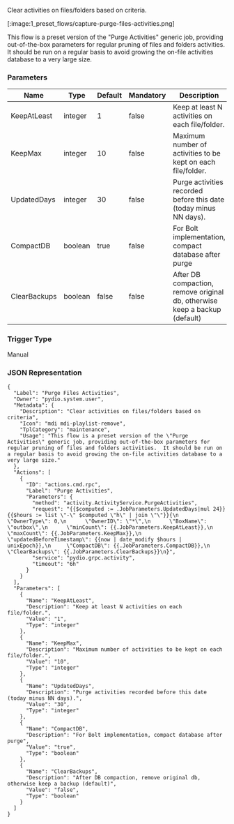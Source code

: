 
Clear activities on files/folders based on criteria.

[:image:1_preset_flows/capture-purge-files-activities.png]

This flow is a preset version of the "Purge Activities" generic job, providing out-of-the-box parameters for regular pruning of files and folders activities.  It should be run on a regular basis to avoid growing the on-file activities database to a very large size.

### Parameters

|Name|Type|Default|Mandatory|Description|
|----|----|-------|---------|-----------|
|KeepAtLeast|integer|1|false|Keep at least N activities on each file/folder.|
|KeepMax|integer|10|false|Maximum number of activities to be kept on each file/folder.|
|UpdatedDays|integer|30|false|Purge activities recorded before this date (today minus NN days).|
|CompactDB|boolean|true|false|For Bolt implementation, compact database after purge|
|ClearBackups|boolean|false|false|After DB compaction, remove original db, otherwise keep a backup (default)|



### Trigger Type
Manual

### JSON Representation

```
{
  "Label": "Purge Files Activities",
  "Owner": "pydio.system.user",
  "Metadata": {
    "Description": "Clear activities on files/folders based on criteria",
    "Icon": "mdi mdi-playlist-remove",
    "TplCategory": "maintenance",
    "Usage": "This flow is a preset version of the \"Purge Activities\" generic job, providing out-of-the-box parameters for regular pruning of files and folders activities.  It should be run on a regular basis to avoid growing the on-file activities database to a very large size."
  },
  "Actions": [
    {
      "ID": "actions.cmd.rpc",
      "Label": "Purge Activities",
      "Parameters": {
        "method": "activity.ActivityService.PurgeActivities",
        "request": "{{$computed := .JobParameters.UpdatedDays|mul 24}}{{$hours := list \"-\" $computed \"h\" | join \"\"}}{\n      \"OwnerType\": 0,\n      \"OwnerID\": \"*\",\n      \"BoxName\": \"outbox\",\n      \"minCount\": {{.JobParameters.KeepAtLeast}},\n      \"maxCount\": {{.JobParameters.KeepMax}},\n      \"updatedBeforeTimestamp\": {{now | date_modify $hours | unixEpoch}},\n     \"CompactDB\": {{.JobParameters.CompactDB}},\n      \"ClearBackups\": {{.JobParameters.ClearBackups}}\n}",
        "service": "pydio.grpc.activity",
        "timeout": "6h"
      }
    }
  ],
  "Parameters": [
    {
      "Name": "KeepAtLeast",
      "Description": "Keep at least N activities on each file/folder.",
      "Value": "1",
      "Type": "integer"
    },
    {
      "Name": "KeepMax",
      "Description": "Maximum number of activities to be kept on each file/folder.",
      "Value": "10",
      "Type": "integer"
    },
    {
      "Name": "UpdatedDays",
      "Description": "Purge activities recorded before this date (today minus NN days).",
      "Value": "30",
      "Type": "integer"
    },
    {
      "Name": "CompactDB",
      "Description": "For Bolt implementation, compact database after purge",
      "Value": "true",
      "Type": "boolean"
    },
    {
      "Name": "ClearBackups",
      "Description": "After DB compaction, remove original db, otherwise keep a backup (default)",
      "Value": "false",
      "Type": "boolean"
    }
  ]
}
```
